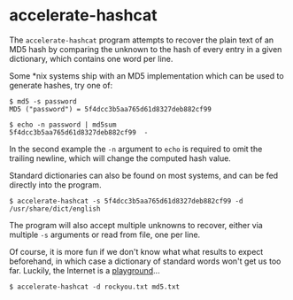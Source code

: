 accelerate-hashcat
==================

The `accelerate-hashcat` program attempts to recover the plain text of an MD5
hash by comparing the unknown to the hash of every entry in a given dictionary,
which contains one word per line.

Some \*nix systems ship with an MD5 implementation which can be used to generate
hashes, try one of:

    $ md5 -s password
    MD5 ("password") = 5f4dcc3b5aa765d61d8327deb882cf99

    $ echo -n password | md5sum
    5f4dcc3b5aa765d61d8327deb882cf99  -

In the second example the `-n` argument to `echo` is required to omit the
trailing newline, which will change the computed hash value.

Standard dictionaries can also be found on most systems, and can be fed directly
into the program.

    $ accelerate-hashcat -s 5f4dcc3b5aa765d61d8327deb882cf99 -d /usr/share/dict/english

The program will also accept multiple unknowns to recover, either via multiple
`-s` arguments or read from file, one per line.

Of course, it is more fun if we don't know what what results to expect
beforehand, in which case a dictionary of standard words won't get us too far.
Luckily, the Internet is a
[playground](https://wiki.skullsecurity.org/index.php?title=Passwords)...

    $ accelerate-hashcat -d rockyou.txt md5.txt

